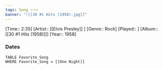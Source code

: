```yaml
---
tags: Song ⭐⭐⭐ 
banner: "![[30 #1 Hits (1958).jpg]]"
---
```

[Time:: 2:35]
[Artist:: [[Elvis Presley]] ]
[Genre:: Rock]
[Played:: ]
[Album:: [[30 #1 Hits (1958)]]]
[Year:: 1958]
### Dates
````dataview
TABLE Favorite_Song
WHERE Favorite_Song = [[One Night]]
````